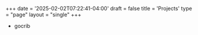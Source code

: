 +++
date = '2025-02-02T07:22:41-04:00'
draft = false
title = 'Projects'
type = "page"
layout = "single"
+++

 - gocrib